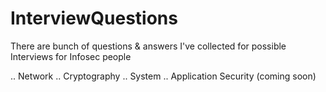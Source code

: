 # InterviewQuestions
There are bunch of questions &amp; answers I've collected for possible Interviews for Infosec people


.. Network
.. Cryptography
.. System
.. Application Security (coming soon)

